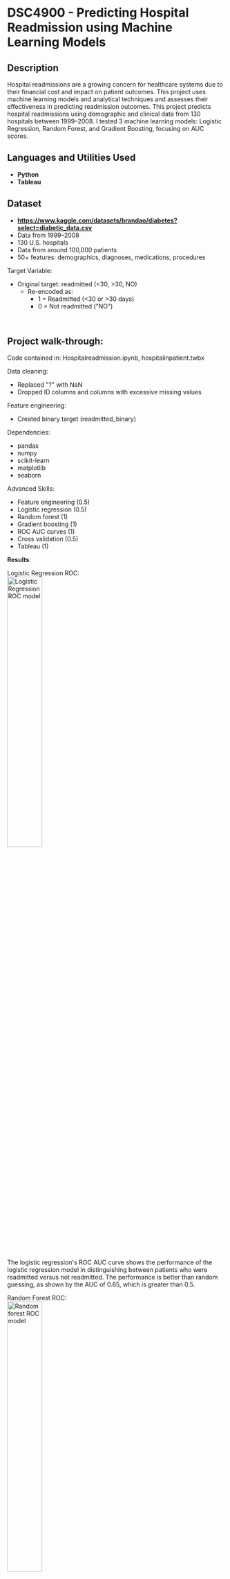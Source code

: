 # DSC4900 - Predicting Hospital Readmission using Machine Learning Models

<h2>Description</h2>
Hospital readmissions are a growing concern for healthcare systems due to their financial cost and impact on patient outcomes. This project uses machine learning models and analytical techniques and assesses their effectiveness in predicting readmission outcomes. This project predicts hospital readmissions using demographic and clinical data from 130 hospitals between 1999–2008. I tested 3 machine learning models: Logistic Regression, Random Forest, and Gradient Boosting, focusing on AUC scores.
<br />


<h2>Languages and Utilities Used</h2>

- <b>Python</b> 
- <b>Tableau</b>

<h2>Dataset</h2>

- <b>https://www.kaggle.com/datasets/brandao/diabetes?select=diabetic_data.csv</b>
- Data from 1999–2008
- 130 U.S. hospitals
- Data from around 100,000 patients
- 50+ features: demographics, diagnoses, medications, procedures

Target Variable: 
- Original target: readmitted (<30, >30, NO) 
  - Re-encoded as: 
    - 1 = Readmitted (<30 or >30 days) 
    - 0 = Not readmitted ("NO")
<br />

<h2>Project walk-through:</h2>

Code contained in: 
Hospitalreadmission.ipynb, hospitalinpatient.twbx

Data cleaning:
- Replaced "?" with NaN
- Dropped ID columns and columns with excessive missing values

Feature engineering:
- Created binary target (readmitted_binary)

Dependencies: 
- pandas
- numpy
- scikit-learn
- matplotlib
- seaborn

Advanced Skills:
- Feature engineering (0.5)
- Logistic regression (0.5)
- Random forest (1)
- Gradient boosting (1)
- ROC AUC curves (1)
- Cross validation (0.5)
- Tableau (1)


**Results**:

Logistic Regression ROC:  <br/>
<img src="https://i.imgur.com/nvmJJi2.png" height="40%" width="40%" alt="Logistic Regression ROC model"/>

The logistic regression's ROC AUC curve shows the performance of the logistic regression model in distinguishing between patients who were readmitted versus not readmitted. The performance is better than random guessing, as shown by the AUC of 0.65, which is greater than 0.5.

Random Forest ROC: <br/>
<img src="https://i.imgur.com/0M9Vz8X.png" height="40%" width="40%" alt="Random forest ROC model"/>

When compared to logistic regression, the random forest model's ROC AUC curve shows better class separation than the logistic regression model with an AUC of 0.68. Initially, some overfitting was detected, which was addressed through hyperparameter tuning, and the final model achieved consistent AUC scores across training and testing datasets.

Gradient Boosting ROC:  <br/>
<img src="https://i.imgur.com/pahsXf7.png" height="40%" width="40%" alt="Gradient Boosting ROC model"/>

Out of all the models tested, Gradient Boosting performed the best with an AUC of 0.70. It showed the strongest ability to rank patients by their risk of readmission.

Feature Importance plot:  <br/>
<img src="https://i.imgur.com/JqgqHNR.png" height="80%" width="80%" alt="Disk Sanitization Steps"/>

This feature importance plot shows which patient characteristics had the greatest influence on the Gradient Boosting model’s ability to predict hospital readmissions. Variables such as number_inpatient, dicharge_disposition_id, diag_1, were among the strongest predictors.

- number_inpatient: the number of times a patient has been admitted to the hospital as an inpatient previously. More prior hospitalizations typically indicate worse health status and a higher likelihood of being readmitted.
- discharge_disposition_id: a code representing the type of discharge (e.g., discharged to home, transferred to another hospital, left against medical advice). A higher risk of readmission is linked to specific discharge types, such as being admitted to a nursing home.
- diag_1: the primary diagnosis recorded during the hospital visit. This feature captures the main reason for hospitalization (e.g., heart failure, diabetes complications). Specific diagnoses are highly predictive of readmission risk due to their severity.

Histogram of number of inpatient stays:  <br/>
<img src="https://i.imgur.com/md845ge.png" height="40%" width="40%" alt="Gradient Boosting ROC model"/>

According to this distribution of inpatient stays, the majority of readmitted patients had either zero or one previous inpatient visit. The likelihood of readmission clearly increases with the number of previous inpatient visits. Number_inpatient was one of the most important predictive features in my models because it implies that patients who are hospitalized more frequently may be at a higher risk of readmission in the future.

<br />
</p>

## Conclusion
  
Among the models tested, Gradient Boosting achieved the highest and most consistent performance, with an AUC of 0.70. Random Forest following with an AUC of 0.68 and Logistic Regression is the lowest performing model with an AUC of 0.65. From my feature importance chart, I identified key factors influencing readmission risk, such as prior inpatient admissions, discharge disposition, and the primary diagnosis.  


<!--
 ```diff
- text in red
+ text in green
! text in orange
# text in gray
@@ text in purple (and bold)@@
```
--!>
